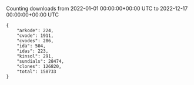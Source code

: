 
Counting downloads from 2022-01-01 00:00:00+00:00 UTC to 2022-12-17 00:00:00+00:00 UTC

```
{
    "arkode": 224,
    "cvode": 1911,
    "cvodes": 286,
    "ida": 504,
    "idas": 223,
    "kinsol": 291,
    "sundials": 28474,
    "clones": 126820,
    "total": 158733
}
```
